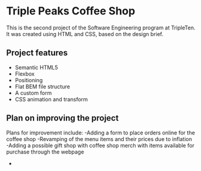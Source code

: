 # Triple Peaks Coffee Shop

This is the second project of the Software Engineering program at TripleTen. It was created using HTML and CSS, based on the design brief.

## Project features

- Semantic HTML5
- Flexbox
- Positioning
- Flat BEM file structure
- A custom form
- CSS animation and transform

## Plan on improving the project

Plans for improvement include:
-Adding a form to place orders online for the coffee shop
-Revamping of the menu items and their prices due to inflation
-Adding a possible gift shop with coffee shop merch with items available for purchase through the webpage

-
